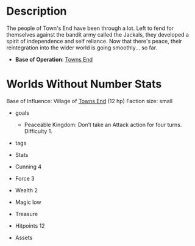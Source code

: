 # Description
The people of Town's End have been through a lot. Left to fend for themselves against the bandit army called the Jackals, they developed a spirit of independence and self reliance. Now that there's peace, their reintegration into the wider world is going smoothly... so far.
- **Base of Operation**: [Towns End](../Locations/Yuna%20Highlands/Towns%20End.md)
# Worlds Without Number Stats
Base of Influence: Village of [Towns End](Towns%20End.md) (12 hp)
Faction size: small
- goals
	- Peaceable Kingdom: Don’t take an Attack action for four turns. Difficulty 1.

- tags
- Stats

- Cunning 4
- Force 3
- Wealth 2

- Magic low
- Treasure 
- Hitpoints 12
- Assets
